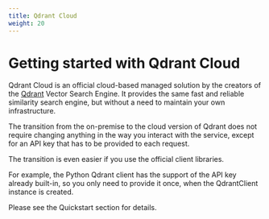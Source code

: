 ```yaml
---
title: Qdrant Cloud
weight: 20
---
```


# Getting started with Qdrant Cloud

Qdrant Cloud is an official cloud-based managed solution by the creators of the [Qdrant](https://github.com/qdrant/qdrant) Vector Search Engine.
It provides the same fast and reliable similarity search engine, but without a need to maintain your own infrastructure.

The transition from the on-premise to the cloud version of Qdrant does not require changing anything in the way you interact with the service, except for an API key that has to be provided to each request.

The transition is even easier if you use the official client libraries.

For example, the Python Qdrant client has the support of the API key already built-in, so you only need to provide it once, when the QdrantClient instance is created.

Please see the Quickstart section for details.
